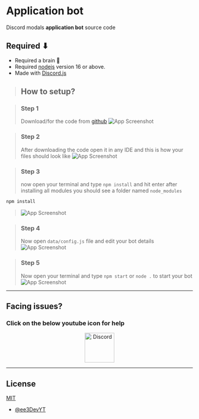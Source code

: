 # Application bot

Discord modals **application bot** source code

## Required ⬇

- Required a brain 🧠
- Required [nodejs](https://nodejs.org/en/) version 16 or above.
- Made with [Discord.js](https://discord.js.org/#/)

> ## How to setup?

> ### Step 1
> Download/for the code from [github](https://github.com/ee3devYT/application-bot-code)
![App Screenshot](https://cdn.discordapp.com/attachments/980086774158200872/980676823136485386/1653881963344.png)

> ### Step 2
> After downloading the code open it in any IDE and this is how your files should look like
![App Screenshot](https://cdn.discordapp.com/attachments/980086774158200872/980677009053196318/1653882013265.png)

> ### Step 3
> now open your terminal and type ```npm install``` and hit enter after installing all modules you should see a folder named ```node_modules```
```bash
npm install
```
> ![App Screenshot](https://cdn.discordapp.com/attachments/980086774158200872/980680229540474921/1653882778632.png)

> ### Step 4
> Now open ```data/config.js``` file and edit your bot details
> ![App Screenshot](https://cdn.discordapp.com/attachments/980086774158200872/980682092889399396/1653883215628.png)

> ### Step 5
> Now open your terminal and type ```npm start``` or ```node .``` to start your bot
> ![App Screenshot](https://cdn.discordapp.com/attachments/980086774158200872/980692458289643530/1653885687040.png)
---
## Facing issues?
### Click on the below youtube icon for help 
<p align="center">
<a href="https://discord.gg/xHFzeDKwbr">
    <img src="https://www.freepnglogos.com/uploads/youtube-logo-icon-transparent---32.png" alt="Discord" width="80"/>
  </a>



---
## License

[MIT](https://choosealicense.com/licenses/mit/)

- [@ee3DevYT](https://www.github.com/ee3DevYt)


 
